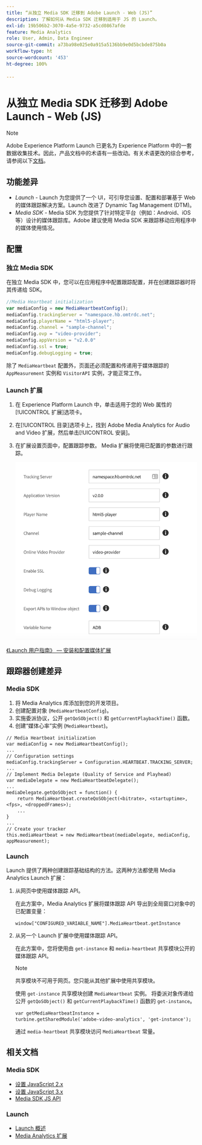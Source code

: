 ```yaml
---
title: “从独立 Media SDK 迁移到 Adobe Launch - Web (JS)”
description: 了解如何从 Media SDK 迁移到适用于 JS 的 Launch。
exl-id: 19b506b2-3070-4a5e-9732-a5cd0867afde
feature: Media Analytics
role: User, Admin, Data Engineer
source-git-commit: a73ba98e025e0a915a5136bb9e0d5bcbde875b0a
workflow-type: ht
source-wordcount: '453'
ht-degree: 100%

---
```


# 从独立 Media SDK 迁移到 Adobe Launch - Web (JS)

>[!NOTE]
>Adobe Experience Platform Launch 已更名为 Experience Platform 中的一套数据收集技术。因此，产品文档中的术语有一些改动。有关术语更改的综合参考，请参阅以下[文档](https://experienceleague.adobe.com/docs/experience-platform/tags/term-updates.html?lang=zh-Hans)。

## 功能差异

* *Launch* - Launch 为您提供了一个 UI，可引导您设置、配置和部署基于 Web 的媒体跟踪解决方案。Launch 改进了 Dynamic Tag Management (DTM)。
* *Media SDK* - Media SDK 为您提供了针对特定平台（例如：Android、iOS 等）设计的媒体跟踪库。Adobe 建议使用 Media SDK 来跟踪移动应用程序中的媒体使用情况。

## 配置

### 独立 Media SDK

在独立 Media SDK 中，您可以在应用程序中配置跟踪配置，并在创建跟踪器时将其传递给 SDK。

```javascript
//Media Heartbeat initialization
var mediaConfig = new MediaHeartbeatConfig();
mediaConfig.trackingServer = "namespace.hb.omtrdc.net";
mediaConfig.playerName = "html5-player";
mediaConfig.channel = "sample-channel";
mediaConfig.ovp = "video-provider";
mediaConfig.appVersion = "v2.0.0"
mediaConfig.ssl = true;
mediaConfig.debugLogging = true;
```

除了 `MediaHeartbeat` 配置外，页面还必须配置和传递用于媒体跟踪的 `AppMeasurement` 实例和 `VisitorAPI` 实例，才能正常工作。

### Launch 扩展

1. 在 Experience Platform Launch 中，单击适用于您的 Web 属性的[!UICONTROL 扩展]选项卡。
1. 在[!UICONTROL 目录]选项卡上，找到 Adobe Media Analytics for Audio and Video 扩展，然后单击[!UICONTROL 安装]。
1. 在扩展设置页面中，配置跟踪参数。
Media 扩展将使用已配置的参数进行跟踪。

   ![](assets/launch_config_js.png)

[《Launch 用户指南》 — 安装和配置媒体扩展](https://experienceleague.adobe.com/docs/experience-platform/tags/extensions/adobe/media-analytics/overview.html#install-and-configure-the-ma-extension)

## 跟踪器创建差异

### Media SDK

1. 将 Media Analytics 库添加到您的开发项目。
1. 创建配置对象 (`MediaHeartbeatConfig`)。
1. 实施委派协议，公开 `getQoSObject()` 和 `getCurrentPlaybackTime()` 函数。
1. 创建“媒体心率”实例 (`MediaHeartbeat`)。

```
// Media Heartbeat initialization
var mediaConfig = new MediaHeartbeatConfig();
...
// Configuration settings
mediaConfig.trackingServer = Configuration.HEARTBEAT.TRACKING_SERVER;
...
// Implement Media Delegate (Quality of Service and Playhead)
var mediaDelegate = new MediaHeartbeatDelegate();
...
mediaDelegate.getQoSObject = function() {
    return MediaHeartbeat.createQoSObject(<bitrate>, <startuptime>, <fps>, <droppedFrames>);
    ...
}
...
// Create your tracker
this.mediaHeartbeat = new MediaHeartbeat(mediaDelegate, mediaConfig, appMeasurement);
```

### Launch

Launch 提供了两种创建跟踪基础结构的方法。这两种方法都使用 Media Analytics Launch 扩展：

1. 从网页中使用媒体跟踪 API。

   在此方案中，Media Analytics 扩展将媒体跟踪 API 导出到全局窗口对象中的已配置变量：

   ```
   window["CONFIGURED_VARIABLE_NAME"].MediaHeartbeat.getInstance
   ```

1. 从另一个 Launch 扩展中使用媒体跟踪 API。

   在此方案中，您将使用由 `get-instance` 和 `media-heartbeat` 共享模块公开的媒体跟踪 API。

   >[!NOTE]
   >
   >共享模块不可用于网页。您只能从其他扩展中使用共享模块。

   使用 `get-instance` 共享模块创建 `MediaHeartbeat` 实例。
将委派对象传递给公开 `getQoSObject()` 和 `getCurrentPlaybackTime()` 函数的 `get-instance`。

   ```
   var getMediaHeartbeatInstance =
   turbine.getSharedModule('adobe-video-analytics', 'get-instance');
   ```

   通过 `media-heartbeat` 共享模块访问 `MediaHeartbeat` 常量。

## 相关文档

### Media SDK

* [设置 JavaScript 2.x](/help/legacy/media-sdk/setup/setup-javascript/set-up-js-2.md)
* [设置 JavaScript 3.x](/help/legacy/media-sdk/setup/setup-javascript/set-up-js-3.md)
* [Media SDK JS API](https://adobe-marketing-cloud.github.io/media-sdks/reference/javascript/MediaHeartbeat.html)

### Launch

* [Launch 概述](https://experienceleague.adobe.com/docs/experience-platform/tags/home.html?lang=zh-Hans)
* [Media Analytics 扩展](https://experienceleague.adobe.com/docs/experience-platform/tags/extensions/adobe/media-analytics/overview.html)
